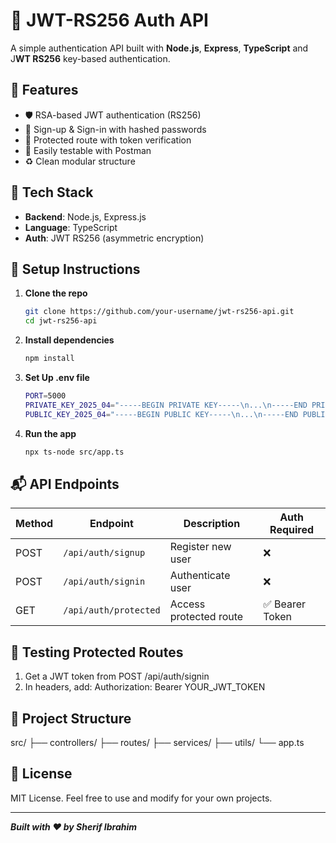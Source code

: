 # 🔐 JWT-RS256 Auth API

A simple authentication API built with **Node.js**, **Express**, **TypeScript** and J**WT RS256** key-based authentication.

## 🚀 Features

- 🛡️ RSA-based JWT authentication (RS256)
- 🔐 Sign-up & Sign-in with hashed passwords
- 🔑 Protected route with token verification
- 🧪 Easily testable with Postman
- ♻️ Clean modular structure

## 🧰 Tech Stack

- **Backend**: Node.js, Express.js
- **Language**: TypeScript
- **Auth**: JWT RS256 (asymmetric encryption)

## 🔧 Setup Instructions

1. **Clone the repo**

   ```bash
   git clone https://github.com/your-username/jwt-rs256-api.git
   cd jwt-rs256-api
   ```

2. **Install dependencies**
   ```bash
   npm install
   ```
3. **Set Up .env file**

   ```bash
   PORT=5000
   PRIVATE_KEY_2025_04="-----BEGIN PRIVATE KEY-----\n...\n-----END PRIVATE KEY-----\n"
   PUBLIC_KEY_2025_04="-----BEGIN PUBLIC KEY-----\n...\n-----END PUBLIC KEY-----\n"
   ```

4. **Run the app**

   ```bash
   npx ts-node src/app.ts
   ```

## 📬 API Endpoints

| Method | Endpoint              | Description            | Auth Required   |
| ------ | --------------------- | ---------------------- | --------------- |
| POST   | `/api/auth/signup`    | Register new user      | ❌              |
| POST   | `/api/auth/signin`    | Authenticate user      | ❌              |
| GET    | `/api/auth/protected` | Access protected route | ✅ Bearer Token |

## 🔐 Testing Protected Routes

1. Get a JWT token from POST /api/auth/signin
2. In headers, add: Authorization: Bearer YOUR_JWT_TOKEN

## 📁 Project Structure

src/
├── controllers/
├── routes/
├── services/
├── utils/
└── app.ts

## 📝 License

MIT License. Feel free to use and modify for your own projects.

---

_**Built with ❤️ by Sherif Ibrahim**_
